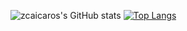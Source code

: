 ![zcaicaros's GitHub stats](https://github-readme-stats.vercel.app/api?username=zcaicaros&show_icons=true&theme=dracula)
[![Top Langs](https://github-readme-stats.vercel.app/api/top-langs/?username=zcaicaros&layout=compact&theme=dracula)](https://github.com/anuraghazra/github-readme-stats)

<!--
**zcaicaros/zcaicaros** is a ✨ _special_ ✨ repository because its `README.md` (this file) appears on your GitHub profile.

Here are some ideas to get you started:

- 🔭 I’m currently working on ...
- 🌱 I’m currently learning ...
- 👯 I’m looking to collaborate on ...
- 🤔 I’m looking for help with ...
- 💬 Ask me about ...
- 📫 How to reach me: ...
- 😄 Pronouns: ...
- ⚡ Fun fact: ...
-->
